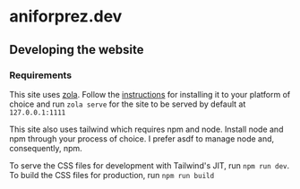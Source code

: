 # **aniforprez**.dev

## Developing the website

### Requirements

This site uses [zola](https://www.getzola.org/). Follow the [instructions](https://www.getzola.org/documentation/getting-started/installation/) for installing it to your platform of choice and run `zola serve` for the site to be served by default at `127.0.0.1:1111`

This site also uses tailwind which requires npm and node. Install node and npm through your process of choice. I prefer asdf to manage node and, consequently, npm.

To serve the CSS files for development with Tailwind's JIT, run `npm run dev`. To build the CSS files for production, run `npm run build`
